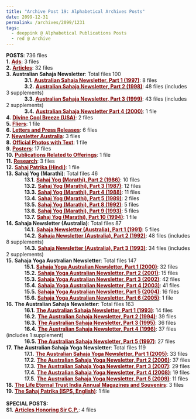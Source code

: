 ```yaml
---
title: "Archive Post 19: Alphabetical Archives Posts"
date: 2099-12-31
permalink: /archives/2099/1231
tags:
  - deeppink @ Alphabetical Publications Posts
  - red @ Archive
---
```


<b>POSTS</b>: 736 files<br>
<b>1.</b> <a href="https://seven-teams.github.io/archives/2024/0121"><font color="maroon"><b>Ads</b></font></a>: 3 files<br>
<b>2.</b> <a href="https://seven-teams.github.io/archives/2023/0508"><font color="maroon"><b>Articles</b></font></a>: 32 files<br>
<b>3.</b> <b>Australian Sahaja Newsletter</b>: Total files 100<br>
 &emsp; &emsp; &emsp;<b>3.1.</b> <a href="https://seven-teams.github.io/archives/2023/1214"><font color="maroon"><b>Australian Sahaja Newsletter, Part 1 (1997)</b></font></a>: 8 files<br>
 &emsp; &emsp; &emsp;<b>3.2.</b> <a href="https://seven-teams.github.io/archives/2023/1215"><font color="maroon"><b>Australian Sahaja Newsletter, Part 2 (1998)</b></font></a>: 48 files (includes 3 supplements)<br>
 &emsp; &emsp; &emsp;<b>3.3.</b> <a href="https://seven-teams.github.io/archives/2023/1216"><font color="maroon"><b>Australian Sahaja Newsletter, Part 3 (1999)</b></font></a>: 43 files (includes 2 supplements)<br>
 &emsp; &emsp; &emsp;<b>3.4.</b> <a href="https://seven-teams.github.io/archives/2023/1217"><font color="maroon"><b>Australian Sahaja Newsletter Part 4 (2000)</b></font></a>: 1 file<br>
<b>4.</b> <a href="https://seven-teams.github.io/archives/2022/0818"><font color="maroon"><b>Divine Cool Breeze (USA)</b></font></a>: 2 files<br>
<b>5.</b> <a href="https://seven-teams.github.io/archives/2022/0818"><font color="maroon"><b>Fliers</b></font></a>: 1 file<br>
<b>6.</b> <a href="https://seven-teams.github.io/archives/2023/0119"><font color="maroon"><b>Letters and Press Releases</b></font></a>: 6 files<br>
<b>7.</b> <a href="https://seven-teams.github.io/archives/2023/0824-a"><font color="maroon"><b>Newsletter Australia</b></font></a>: 3 files<br>
<b>8.</b> <a href="https://seven-teams.github.io/archives/2023/0829"><font color="maroon"><b>Official Photos with Text</b></font></a>: 1 file<br>
<b>9.</b> <a href="https://seven-teams.github.io/archives/2023/0502"><font color="maroon"><b>Posters</b></font></a>: 17 files<br>
<b>10.</b> <a href="https://seven-teams.github.io/archives/2023/0519"><font color="maroon"><b>Publications Related to Offerings</b></font></a>: 1 file<br>
<b>11.</b> <a href="https://seven-teams.github.io/archives/2023/0629"><font color="maroon"><b>Research</b></font></a>: 3 files<br>
<b>12.</b> <a href="https://seven-teams.github.io/archives/2023/0629"><font color="maroon"><b>Sahaj Patrika (Hindi)</b></font></a>: 1 file<br>
<b>13.</b> <b>Sahaj Yog (Marathi)</b>: Total files 46<br>
 &emsp; &emsp; &emsp;<b>13.1.</b> <a href="https://seven-teams.github.io/archives/2024/1229"><font color="maroon"><b>Sahaj Yog (Marathi), Part 2 (1986)</b></font></a>: 10 files<br>
 &emsp; &emsp; &emsp;<b>13.2.</b> <a href="https://seven-teams.github.io/archives/2025/0720"><font color="maroon"><b>Sahaj Yog (Marathi), Part 3 (1987)</b></font></a>: 12 files<br>
 &emsp; &emsp; &emsp;<b>13.3.</b> <a href="https://seven-teams.github.io/archives/2025/0719"><font color="maroon"><b>Sahaj Yog (Marathi), Part 4 (1988)</b></font></a>: 11 files<br>
 &emsp; &emsp; &emsp;<b>13.4.</b> <a href="https://seven-teams.github.io/archives/2025/0716"><font color="maroon"><b>Sahaj Yog (Marathi), Part 5 (1989)</b></font></a>: 2 files<br>
 &emsp; &emsp; &emsp;<b>13.5.</b> <a href="https://seven-teams.github.io/archives/2025/0718"><font color="maroon"><b>Sahaj Yog (Marathi), Part 8 (1992)</b></font></a>: 5 files<br>
 &emsp; &emsp; &emsp;<b>13.6.</b> <a href="https://seven-teams.github.io/archives/2025/0717"><font color="maroon"><b>Sahaj Yog (Marathi), Part 9 (1993)</b></font></a>: 5 files<br>
 &emsp; &emsp; &emsp;<b>13.7.</b> <a href="https://seven-teams.github.io/archives/2025/0715"><font color="maroon"><b>Sahaj Yog (Marathi), Part 10 (1994)</b></font></a>: 1 file<br>
<b>14.</b> <b>Sahaja Newsletter (Australia)</b>: Total files 87<br>
 &emsp; &emsp; &emsp;<b>14.1.</b> <a href="https://seven-teams.github.io/archives/2023/0824-b"><font color="maroon"><b>Sahaja Newsletter (Australia), Part 1 (1991)</b></font></a>: 5 files<br>
 &emsp; &emsp; &emsp;<b>14.2.</b> <a href="https://seven-teams.github.io/archives/2023/0831"><font color="maroon"><b>Sahaja Newsletter (Australia), Part 2 (1992)</b></font></a>: 48 files (includes 8 supplements)<br>
 &emsp; &emsp; &emsp;<b>14.3.</b> <a href="https://seven-teams.github.io/archives/2023/0907"><font color="maroon"><b>Sahaja Newsletter (Australia), Part 3 (1993)</b></font></a>: 34 files (includes 2 supplements)<br>
<b>15.</b> <b>Sahaja Yoga Australian Newsletter</b>: Total files 147<br>
 &emsp; &emsp; &emsp;<b>15.1.</b> <a href="https://seven-teams.github.io/archives/2023/0821"><font color="maroon"><b>Sahaja Yoga Australian Newsletter, Part 1 (2000)</b></font></a>: 32 files<br>
 &emsp; &emsp; &emsp;<b>15.2.</b> <a href="https://seven-teams.github.io/archives/2023/0820"><font color="maroon"><b>Sahaja Yoga Australian Newsletter, Part 2 (2001)</b></font></a>: 15 files<br>
 &emsp; &emsp; &emsp;<b>15.3.</b> <a href="https://seven-teams.github.io/archives/2023/0817"><font color="maroon"><b>Sahaja Yoga Australian Newsletter, Part 3 (2002)</b></font></a>: 42 files<br>
 &emsp; &emsp; &emsp;<b>15.4.</b> <a href="https://seven-teams.github.io/archives/2023/0727"><font color="maroon"><b>Sahaja Yoga Australian Newsletter, Part 4 (2003)</b></font></a>: 41 files<br>
 &emsp; &emsp; &emsp;<b>15.5.</b> <a href="https://seven-teams.github.io/archives/2023/0706-a"><font color="maroon"><b>Sahaja Yoga Australian Newsletter, Part 5 (2004)</b></font></a>: 16 files<br>
  &emsp; &emsp; &emsp;<b>15.6.</b> <a href="https://seven-teams.github.io/archives/2024/0628"><font color="maroon"><b>Sahaja Yoga Australian Newsletter, Part 6 (2005)</b></font></a>: 1 file<br>
<b>16.</b> <b>The Australian Sahaja Newsletter</b>: Total files 163<br>
 &emsp; &emsp; &emsp;<b>16.1.</b> <a href="https://seven-teams.github.io/archives/2023/0914"><font color="maroon"><b>The Australian Sahaja Newsletter, Part 1 (1993)</b></font></a>: 14 files<br>
 &emsp; &emsp; &emsp;<b>16.2.</b> <a href="https://seven-teams.github.io/archives/2023/1007"><font color="maroon"><b>The Australian Sahaja Newsletter, Part 2 (1994)</b></font></a>: 39 files<br>
 &emsp; &emsp; &emsp;<b>16.3.</b> <a href="https://seven-teams.github.io/archives/2023/1209"><font color="maroon"><b>The Australian Sahaja Newsletter, Part 3 (1995)</b></font></a>: 36 files<br>
 &emsp; &emsp; &emsp;<b>16.4.</b> <a href="https://seven-teams.github.io/archives/2023/1210"><font color="maroon"><b>The Australian Sahaja Newsletter, Part 4 (1996)</b></font></a>: 37 files (includes 1 supplement)<br>
 &emsp; &emsp; &emsp;<b>16.5.</b> <a href="https://seven-teams.github.io/archives/2023/1213"><font color="maroon"><b>The Australian Sahaja Newsletter, Part 5 (1997)</b></font></a>: 27 files<br>
 <b>17.</b> <b>The Australian Sahaja Yoga Newsletter</b>: Total files 119<br>
 &emsp; &emsp; &emsp;<b>17.1.</b> <a href="https://seven-teams.github.io/archives/2024/0703"><font color="maroon"><b>The Australian Sahaja Yoga Newsletter, Part 1 (2005)</b></font></a>: 33 files<br>
 &emsp; &emsp; &emsp;<b>17.2.</b> <a href="https://seven-teams.github.io/archives/2024/0705"><font color="maroon"><b>The Australian Sahaja Yoga Newsletter, Part 2 (2006)</b></font></a>: 37 files<br>
 &emsp; &emsp; &emsp;<b>17.3.</b> <a href="https://seven-teams.github.io/archives/2024/0706"><font color="maroon"><b>The Australian Sahaja Yoga Newsletter, Part 3 (2007)</b></font></a>: 29 files<br>
 &emsp; &emsp; &emsp;<b>17.4.</b> <a href="https://seven-teams.github.io/archives/2024/0719-a"><font color="maroon"><b>The Australian Sahaja Yoga Newsletter, Part 4 (2008)</b></font></a>: 19 files<br>
 &emsp; &emsp; &emsp;<b>17.5.</b> <a href="https://seven-teams.github.io/archives/2024/0719-b"><font color="maroon"><b>The Australian Sahaja Yoga Newsletter, Part 5 (2009)</b></font></a>: 11 files<br> 
<b>18.</b> <a href="https://seven-teams.github.io/archives/2023/0713"><font color="maroon"><b>The Life Eternal Trust India Annual Magazines and Souvenirs</b></font></a>: 3 files<br>
<b>19.</b> <a href="https://seven-teams.github.io/archives/2023/0706-b"><font color="maroon"><b>The Sahaj Patrika (ISPS, English)</b></font></a>: 1 file<br>
<br>
<b>SPECIAL POSTS:</b><br>
<b>S1.</b> <a href="https://seven-teams.github.io/archives/2023/0826"><font color="maroon"><b>Articles Honoring Sir C.P.</b></font></a>: 4 files<br>